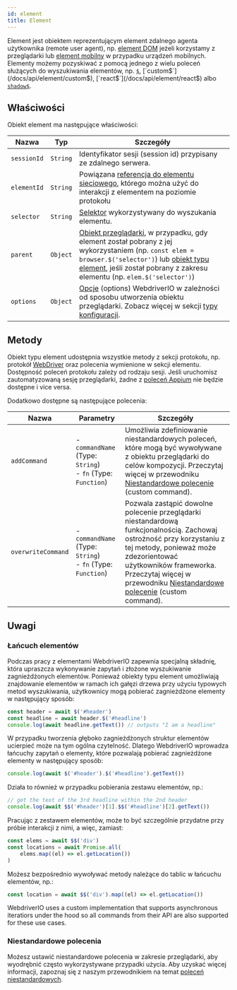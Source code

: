 ```yaml
---
id: element
title: Element
---
```


Element jest obiektem reprezentującym element zdalnego agenta użytkownika (remote user agent), np. [element DOM](https://developer.mozilla.org/en-US/docs/Web/API/Element) jeżeli korzystamy z przeglądarki lub [element mobilny](https://developer.apple.com/documentation/swift/sequence/element) w przypadku urządzeń mobilnych. Elementy możemy pozyskiwać z pomocą jednego z wielu poleceń służących do wyszukiwania elementów, np. [`$`](/docs/api/element/$), [`custom$`](/docs/api/element/custom$), [`react$`](/docs/api/element/react$) albo [`shadow$`](/docs/api/element/shadow$).

## Właściwości

Obiekt element ma następujące właściwości:

| Nazwa       | Typ      | Szczegóły                                                                                                                                                                                                                                                          |
| ----------- | -------- | ------------------------------------------------------------------------------------------------------------------------------------------------------------------------------------------------------------------------------------------------------------------ |
| `sessionId` | `String` | Identyfikator sesji (session id) przypisany ze zdalnego serwera.                                                                                                                                                                                                   |
| `elementId` | `String` | Powiązana [referencja do elementu sieciowego](https://w3c.github.io/webdriver/#elements), którego można użyć do interakcji z elementem na poziomie protokołu                                                                                                       |
| `selector`  | `String` | [Selektor](/docs/selectors) wykorzystywany do wyszukania elementu.                                                                                                                                                                                                 |
| `parent`    | `Object` | [Obiekt przeglądarki](browser), w przypadku, gdy element został pobrany z jej wykorzystaniem (np. `const elem = browser.$('selector')`) lub [obiekt typu element](/docs/api/element), jeśli został pobrany z zakresu elementu (np. `elem.$('selector')`) |
| `options`   | `Object` | [Opcje](../configuration) (options) WebdriverIO w zależności od sposobu utworzenia obiektu przeglądarki. Zobacz więcej w sekcji [typy konfiguracji](../setuptypes).                                                                                          |

## Metody

Obiekt typu element udostępnia wszystkie metody z sekcji protokołu, np. protokół [WebDriver](/docs/api/webdriver) oraz polecenia wymienione w sekcji elementu. Dostępność poleceń protokołu zależy od rodzaju sesji. Jeśli uruchomisz zautomatyzowaną sesję przeglądarki, żadne z [poleceń Appium](/docs/api/appium) nie będzie dostępne i vice versa.

Dodatkowo dostępne są następujące polecenia:

| Nazwa              | Parametry                                                             | Szczegóły                                                                                                                                                                                                                                                                                                                |
| ------------------ | --------------------------------------------------------------------- | ------------------------------------------------------------------------------------------------------------------------------------------------------------------------------------------------------------------------------------------------------------------------------------------------------------------------ |
| `addCommand`       | - `commandName` (Type: `String`)<br />- `fn` (Type: `Function`) | Umożliwia zdefiniowanie niestandardowych poleceń, które mogą być wywoływane z obiektu przeglądarki do celów kompozycji. Przeczytaj więcej w przewodniku [Niestandardowe polecenie](/docs/customcommands) (custom command).                                                                                               |
| `overwriteCommand` | - `commandName` (Type: `String`)<br />- `fn` (Type: `Function`) | Pozwala zastąpić dowolne polecenie przeglądarki niestandardową funkcjonalnością. Zachowaj ostrożność przy korzystaniu z tej metody, ponieważ może zdezorientować użytkowników frameworka. Przeczytaj więcej w przewodniku [Niestandardowe polecenie](/docs/customcommands#overwriting-native-commands) (custom command). |

## Uwagi

### Łańcuch elementów

Podczas pracy z elementami WebdriverIO zapewnia specjalną składnię, która upraszcza wykonywanie zapytań i złożone wyszukiwanie zagnieżdżonych elementów. Ponieważ obiekty typu element umożliwiają znajdowanie elementów w ramach ich gałęzi drzewa przy użyciu typowych metod wyszukiwania, użytkownicy mogą pobierać zagnieżdżone elementy w następujący sposób:

```js
const header = await $('#header')
const headline = await header.$('#headline')
console.log(await headline.getText()) // outputs "I am a headline"
```

W przypadku tworzenia głęboko zagnieżdżonych struktur elementów ucierpieć może na tym ogólna czytelność. Dlatego WebdriverIO wprowadza łańcuchy zapytań o elementy, które pozwalają pobierać zagnieżdżone elementy w następujący sposób:

```js
console.log(await $('#header').$('#headline').getText())
```

Działa to również w przypadku pobierania zestawu elementów, np.:

```js
// get the text of the 3rd headline within the 2nd header
console.log(await $$('#header')[1].$$('#headline')[2].getText())
```

Pracując z zestawem elementów, może to być szczególnie przydatne przy próbie interakcji z nimi, a więc, zamiast:

```js
const elems = await $$('div')
const locations = await Promise.all(
    elems.map((el) => el.getLocation())
)
```

Możesz bezpośrednio wywoływać metody należące do tablic w łańcuchu elementów, np.:

```js
const location = await $$('div').map((el) => el.getLocation())
```

WebdriverIO uses a custom implementation that supports asynchronous iteratiors under the hood so all commands from their API are also supported for these use cases.

### Niestandardowe polecenia

Możesz ustawić niestandardowe polecenia w zakresie przeglądarki, aby wyodrębnić często wykorzystywane przypadki użycia. Aby uzyskać więcej informacji, zapoznaj się z naszym przewodnikiem na temat [poleceń niestandardowych](/docs/customcommands#adding-custom-commands).
